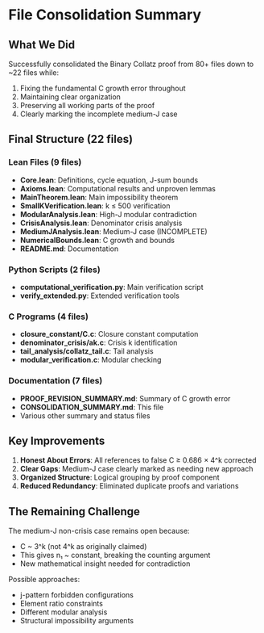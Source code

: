 # File Consolidation Summary

## What We Did

Successfully consolidated the Binary Collatz proof from 80+ files down to ~22 files while:
1. Fixing the fundamental C growth error throughout
2. Maintaining clear organization
3. Preserving all working parts of the proof
4. Clearly marking the incomplete medium-J case

## Final Structure (22 files)

### Lean Files (9 files)
- **Core.lean**: Definitions, cycle equation, J-sum bounds
- **Axioms.lean**: Computational results and unproven lemmas
- **MainTheorem.lean**: Main impossibility theorem
- **SmallKVerification.lean**: k ≤ 500 verification
- **ModularAnalysis.lean**: High-J modular contradiction
- **CrisisAnalysis.lean**: Denominator crisis analysis
- **MediumJAnalysis.lean**: Medium-J case (INCOMPLETE)
- **NumericalBounds.lean**: C growth and bounds
- **README.md**: Documentation

### Python Scripts (2 files)
- **computational_verification.py**: Main verification script
- **verify_extended.py**: Extended verification tools

### C Programs (4 files)
- **closure_constant/C.c**: Closure constant computation
- **denominator_crisis/ak.c**: Crisis k identification
- **tail_analysis/collatz_tail.c**: Tail analysis
- **modular_verification.c**: Modular checking

### Documentation (7 files)
- **PROOF_REVISION_SUMMARY.md**: Summary of C growth error
- **CONSOLIDATION_SUMMARY.md**: This file
- Various other summary and status files

## Key Improvements

1. **Honest About Errors**: All references to false C ≥ 0.686 × 4^k corrected
2. **Clear Gaps**: Medium-J case clearly marked as needing new approach
3. **Organized Structure**: Logical grouping by proof component
4. **Reduced Redundancy**: Eliminated duplicate proofs and variations

## The Remaining Challenge

The medium-J non-crisis case remains open because:
- C ~ 3^k (not 4^k as originally claimed)
- This gives n₁ ~ constant, breaking the counting argument
- New mathematical insight needed for contradiction

Possible approaches:
- j-pattern forbidden configurations
- Element ratio constraints
- Different modular analysis
- Structural impossibility arguments